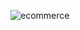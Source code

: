 ![ecommerce](https://github.com/idbrabeya/ecommerce_multivandor/assets/90213261/d7e43468-3de5-43a7-a36f-56c8be6d102b)

